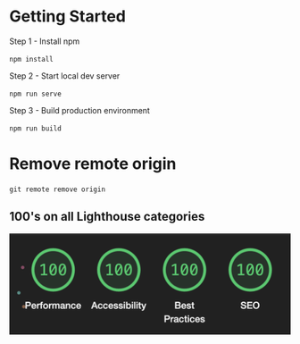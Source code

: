 # Getting Started

Step 1 - Install npm

`npm install`

Step 2 - Start local dev server

`npm run serve`

Step 3 - Build production environment

`npm run build`

# Remove remote origin

`git remote remove origin`

## 100's on all Lighthouse categories

![lighthouse scores](/src/assets/img/lighthouse.png)
